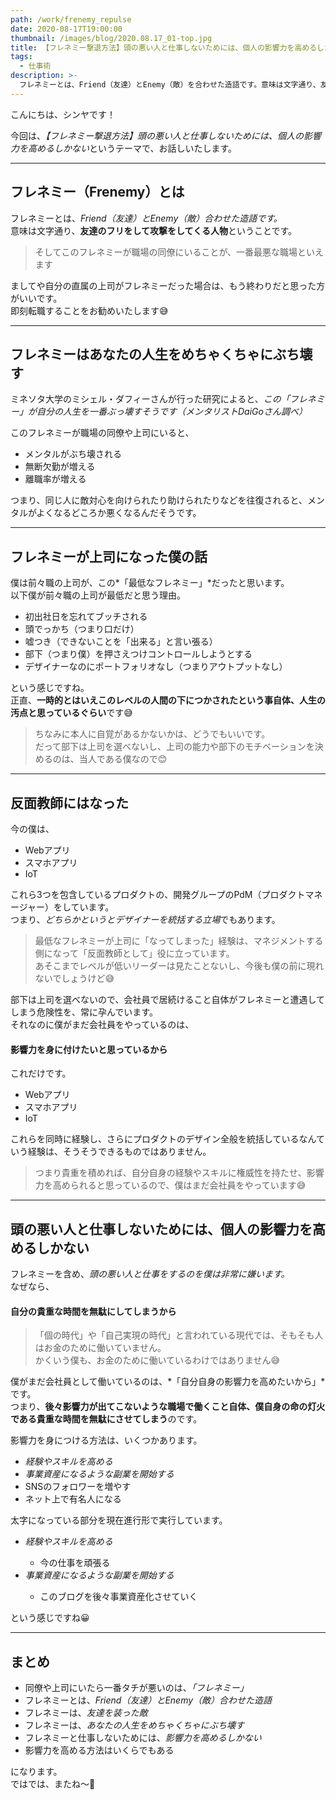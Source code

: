 ```yaml
---
path: /work/frenemy_repulse
date: 2020-08-17T19:00:00
thumbnail: /images/blog/2020.08.17_01-top.jpg
title: 【フレネミー撃退方法】頭の悪い人と仕事しないためには、個人の影響力を高めるしかない
tags:
  - 仕事術
description: >-
  フレネミーとは、Friend（友達）とEnemy（敵）を合わせた造語です。意味は文字通り、友達のふりをして攻撃をしてくる人物ということです。そしてこのフレネミーが職場の同僚や上司にいること自体が最悪だと僕は考えます。
---
```


こんにちは、シンヤです！

今回は、*【フレネミー撃退方法】頭の悪い人と仕事しないためには、個人の影響力を高めるしかない*というテーマで、お話しいたします。

---

## フレネミー（Frenemy）とは

フレネミーとは、*Friend（友達）とEnemy（敵）合わせた造語です。*  
意味は文字通り、**友達のフリをして攻撃をしてくる人物**ということです。

> そしてこのフレネミーが職場の同僚にいることが、一番最悪な職場といえます

ましてや自分の直属の上司がフレネミーだった場合は、もう終わりだと思った方がいいです。  
即刻転職することをお勧めいたします😅

---

## フレネミーはあなたの人生をめちゃくちゃにぶち壊す

ミネソタ大学のミシェル・ダフィーさんが行った研究によると、*この「フレネミー」が自分の人生を一番ぶっ壊すそうです（メンタリストDaiGoさん調べ）*

このフレネミーが職場の同僚や上司にいると、

- メンタルがぶち壊される
- 無断欠勤が増える
- 離職率が増える

つまり、同じ人に敵対心を向けられたり助けられたりなどを往復されると、メンタルがよくなるどころか悪くなるんだそうです。

---

## フレネミーが上司になった僕の話

僕は前々職の上司が、この*「最低なフレネミー」*だったと思います。  
以下僕が前々職の上司が最低だと思う理由。

- 初出社日を忘れてブッチされる
- 頭でっかち（つまり口だけ）
- 嘘つき（できないことを「出来る」と言い張る）
- 部下（つまり僕）を押さえつけコントロールしようとする
- デザイナーなのにポートフォリオなし（つまりアウトプットなし）

という感じですね。  
正直、**一時的とはいえこのレベルの人間の下につかされたという事自体、人生の汚点と思っているぐらい**です😅

> ちなみに本人に自覚があるかないかは、どうでもいいです。  
> だって部下は上司を選べないし、上司の能力や部下のモチベーションを決めるのは、当人である僕なので😊

---

## 反面教師にはなった

今の僕は、

- Webアプリ
- スマホアプリ
- IoT

これら3つを包含しているプロダクトの、開発グループのPdM（プロダクトマネージャー）をしています。  
つまり、*どちらかというとデザイナーを統括する立場*でもあります。

> 最低なフレネミーが上司に「なってしまった」経験は、マネジメントする側になって「反面教師として」役に立っています。  
> あそこまでレベルが低いリーダーは見たことないし、今後も僕の前に現れないでしょうけど😅

部下は上司を選べないので、会社員で居続けること自体がフレネミーと遭遇してしまう危険性を、常に孕んでいます。  
それなのに僕がまだ会社員をやっているのは、

#### 影響力を身に付けたいと思っているから

これだけです。  

- Webアプリ
- スマホアプリ
- IoT

これらを同時に経験し、さらにプロダクトのデザイン全般を統括しているなんていう経験は、そうそうできるものではありません。

> つまり貴重を積めれば、自分自身の経験やスキルに権威性を持たせ、影響力を高められると思っているので、僕はまだ会社員をやっています😅

---

## 頭の悪い人と仕事しないためには、個人の影響力を高めるしかない

フレネミーを含め、*頭の悪い人と仕事をするのを僕は非常に嫌います。*  
なぜなら、

#### 自分の貴重な時間を無駄にしてしまうから

> 「個の時代」や「自己実現の時代」と言われている現代では、そもそも人はお金のために働いていません。  
> かくいう僕も、お金のために働いているわけではありません😅

僕がまだ会社員として働いているのは、*「自分自身の影響力を高めたいから」*です。  
つまり、**後々影響力が出てこないような職場で働くこと自体、僕自身の命の灯火である貴重な時間を無駄にさせてしまう**のです。

影響力を身につける方法は、いくつかあります。

- *経験やスキルを高める*
- *事業資産になるような副業を開始する*
- SNSのフォロワーを増やす
- ネット上で有名人になる

太字になっている部分を現在進行形で実行しています。

<ul class="u-pa-reset u-pa-24 u-pt-16 u-pb-16 u-list-none">
  <li><em>経験やスキルを高める</em></li>
  <ul class="u-bg-reset u-m-reset u-mb-24 u-pa-reset u-list-none">
    <li class="u-list-arrow">今の仕事を頑張る</li>
  </ul>
  <li><em>事業資産になるような副業を開始する</em></li>
  <ul class="u-bg-reset u-m-reset u-pa-reset u-list-none">
    <li class="u-list-arrow">このブログを後々事業資産化させていく</li>
  </ul>
</ul>

という感じですね😀

---

## まとめ

- 同僚や上司にいたら一番タチが悪いのは、*「フレネミー」*
- フレネミーとは、*Friend（友達）とEnemy（敵）合わせた造語*
- フレネミーは、*友達を装った敵*
- フレネミーは、*あなたの人生をめちゃくちゃにぶち壊す*
- フレネミーと仕事しないためには、*影響力を高めるしかない*
- 影響力を高める方法はいくらでもある

になります。  
ではでは、またね〜🤗
